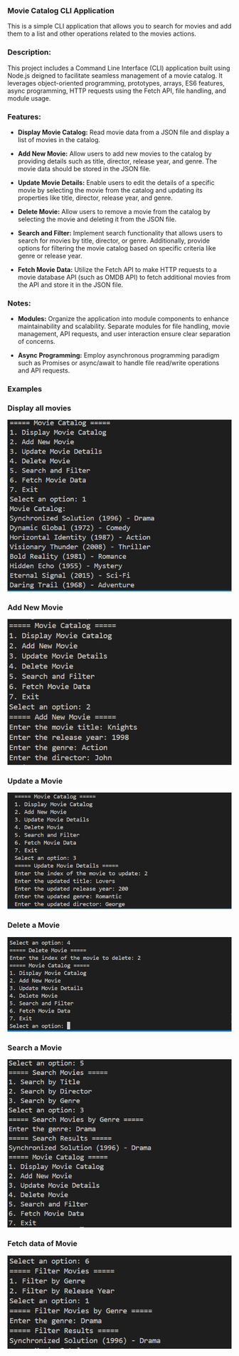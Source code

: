 
### Movie Catalog CLI Application
This is a simple CLI application that allows you to search for movies and add them to a list and other operations related to the movies actions.

### Description:
This project includes a Command Line Interface (CLI) application built using Node.js deigned to facilitate seamless management of a movie catalog. It leverages object-oriented programming, prototypes, arrays, ES6 features, async programming, HTTP requests using the Fetch API, file handling, and module usage.

### Features:

- **Display Movie Catalog:** Read movie data from a JSON file and display a list of movies in the catalog.

- **Add New Movie:** Allow users to add new movies to the catalog by providing details such as title, director, release year, and genre. The movie data should be stored in the JSON file.

- **Update Movie Details:** Enable users to edit the details of a specific movie by selecting the movie from the catalog and updating its properties like title, director, release year, and genre.

- **Delete Movie:** Allow users to remove a movie from the catalog by selecting the movie and deleting it from the JSON file.

- **Search and Filter:** Implement search functionality that allows users to search for movies by title, director, or genre. Additionally, provide options for filtering the movie catalog based on specific criteria like genre or release year.

- **Fetch Movie Data:** Utilize the Fetch API to make HTTP requests to a movie database API (such as OMDB API) to fetch additional movies from the API and store it in the JSON file.



### Notes: 
* **Modules:** Organize the application into module components to enhance maintainability and scalability. Separate modules for file handling, movie management, API requests, and user interaction ensure clear separation of concerns.

* **Async Programming:** Employ  asynchronous programming paradigm such as  Promises or async/await to handle file read/write operations and API requests.

### Examples
### Display all movies
![Capture.PNG](./imges/Capture.PNG)

### Add New Movie
![addMovie.png](./imges/addMovie.png)

### Update a Movie
![update.PNG](./imges/update.PNG)

### Delete a Movie
![delete.PNG](./imges/delete.PNG)

### Search a Movie
![search.PNG](./imges/search.PNG)

### Fetch data of Movie
![fetch.PNG](./imges/fetch.PNG)
